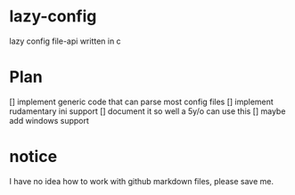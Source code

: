 # lazy-config
lazy config file-api written in c

# Plan
[] implement generic code that can parse most config files
[] implement rudamentary ini support
[] document it so well a 5y/o can use this
[] maybe add windows support

# notice
I have no idea how to work with github markdown files, please save me.
